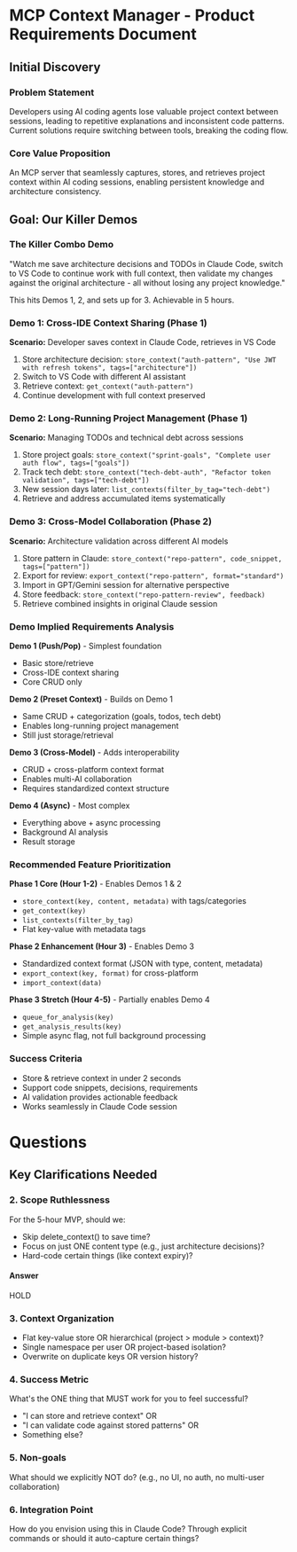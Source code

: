 # MCP Context Manager - Product Requirements Document

## Initial Discovery

### Problem Statement
Developers using AI coding agents lose valuable project context between sessions, leading to repetitive explanations and inconsistent code patterns. Current solutions require switching between tools, breaking the coding flow.

### Core Value Proposition
An MCP server that seamlessly captures, stores, and retrieves project context within AI coding sessions, enabling persistent knowledge and architecture consistency.

## Goal: Our Killer Demos

### The Killer Combo Demo
"Watch me save architecture decisions and TODOs in Claude Code, switch to VS Code to continue work with full context, then validate my changes against the original architecture - all without losing any project knowledge."

This hits Demos 1, 2, and sets up for 3. Achievable in 5 hours.

### Demo 1: Cross-IDE Context Sharing (Phase 1)
**Scenario:** Developer saves context in Claude Code, retrieves in VS Code
1. Store architecture decision: `store_context("auth-pattern", "Use JWT with refresh tokens", tags=["architecture"])`
2. Switch to VS Code with different AI assistant
3. Retrieve context: `get_context("auth-pattern")` 
4. Continue development with full context preserved

### Demo 2: Long-Running Project Management (Phase 1)
**Scenario:** Managing TODOs and technical debt across sessions
1. Store project goals: `store_context("sprint-goals", "Complete user auth flow", tags=["goals"])`
2. Track tech debt: `store_context("tech-debt-auth", "Refactor token validation", tags=["tech-debt"])`
3. New session days later: `list_contexts(filter_by_tag="tech-debt")`
4. Retrieve and address accumulated items systematically

### Demo 3: Cross-Model Collaboration (Phase 2)
**Scenario:** Architecture validation across different AI models
1. Store pattern in Claude: `store_context("repo-pattern", code_snippet, tags=["pattern"])`
2. Export for review: `export_context("repo-pattern", format="standard")`
3. Import in GPT/Gemini session for alternative perspective
4. Store feedback: `store_context("repo-pattern-review", feedback)`
5. Retrieve combined insights in original Claude session 

### Demo Implied Requirements Analysis

**Demo 1 (Push/Pop)** - Simplest foundation
- Basic store/retrieve
- Cross-IDE context sharing
- Core CRUD only

**Demo 2 (Preset Context)** - Builds on Demo 1
- Same CRUD + categorization (goals, todos, tech debt)
- Enables long-running project management
- Still just storage/retrieval

**Demo 3 (Cross-Model)** - Adds interoperability
- CRUD + cross-platform context format
- Enables multi-AI collaboration
- Requires standardized context structure

**Demo 4 (Async)** - Most complex
- Everything above + async processing
- Background AI analysis
- Result storage

### Recommended Feature Prioritization

**Phase 1 Core (Hour 1-2)** - Enables Demos 1 & 2
- `store_context(key, content, metadata)` with tags/categories
- `get_context(key)` 
- `list_contexts(filter_by_tag)`
- Flat key-value with metadata tags

**Phase 2 Enhancement (Hour 3)** - Enables Demo 3
- Standardized context format (JSON with type, content, metadata)
- `export_context(key, format)` for cross-platform
- `import_context(data)`

**Phase 3 Stretch (Hour 4-5)** - Partially enables Demo 4
- `queue_for_analysis(key)` 
- `get_analysis_results(key)`
- Simple async flag, not full background processing
### Success Criteria
- Store & retrieve context in under 2 seconds
- Support code snippets, decisions, requirements
- AI validation provides actionable feedback
- Works seamlessly in Claude Code session
# Questions

## Key Clarifications Needed


### 2. Scope Ruthlessness
For the 5-hour MVP, should we:
- Skip delete_context() to save time?
- Focus on just ONE content type (e.g., just architecture decisions)?
- Hard-code certain things (like context expiry)?

#### Answer
HOLD

### 3. Context Organization
- Flat key-value store OR hierarchical (project > module > context)?
- Single namespace per user OR project-based isolation?
- Overwrite on duplicate keys OR version history?

### 4. Success Metric
What's the ONE thing that MUST work for you to feel successful?
- "I can store and retrieve context" OR
- "I can validate code against stored patterns" OR
- Something else?

### 5. Non-goals
What should we explicitly NOT do? (e.g., no UI, no auth, no multi-user collaboration)

### 6. Integration Point
How do you envision using this in Claude Code? Through explicit commands or should it auto-capture certain things?



# 